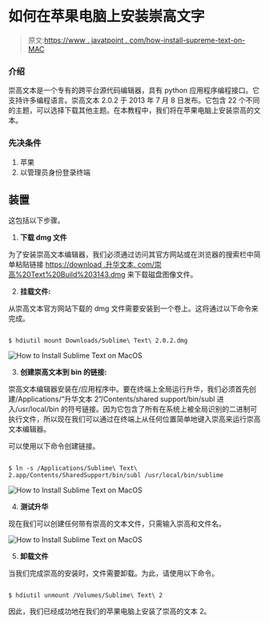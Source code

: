 # 如何在苹果电脑上安装崇高文字

> 原文:[https://www . javatpoint . com/how-install-supreme-text-on-MAC](https://www.javatpoint.com/how-to-install-sublime-text-on-mac)

### 介绍

崇高文本是一个专有的跨平台源代码编辑器，具有 python 应用程序编程接口。它支持许多编程语言。崇高文本 2.0.2 于 2013 年 7 月 8 日发布。它包含 22 个不同的主题，可以选择下载其他主题。在本教程中，我们将在苹果电脑上安装崇高的文本。

### 先决条件

1.  苹果
2.  以管理员身份登录终端

## 装置

这包括以下步骤。

1) **下载 dmg 文件**

为了安装崇高文本编辑器，我们必须通过访问其官方网站或在浏览器的搜索栏中简单粘贴链接 [https://download .升华文本. com/崇高%20Text%20Build%203143.dmg](https://download.sublimetext.com/Sublime%20Text%20Build%203143.dmg) 来下载磁盘图像文件。

2) **挂载文件:**

从崇高文本官方网站下载的 dmg 文件需要安装到一个卷上。这将通过以下命令来完成。

```

$ hdiutil mount Downloads/Sublime\ Text\ 2.0.2.dmg 

```

![How to Install Sublime Text on MacOS](../Images/47c681748dae05833ad9d55bedd6c4d3.png)

3) **创建崇高文本到 bin 的链接:**

崇高文本编辑器安装在/应用程序中。要在终端上全局运行升华，我们必须首先创建/Applications/“升华文本 2”/Contents/shared support/bin/subl 进入/usr/local/bin 的符号链接。因为它包含了所有在系统上被全局识别的二进制可执行文件，所以现在我们可以通过在终端上从任何位置简单地键入崇高来运行崇高文本编辑器。

可以使用以下命令创建链接。

```

$ ln -s /Applications/Sublime\ Text\ 2.app/Contents/SharedSupport/bin/subl /usr/local/bin/sublime

```

![How to Install Sublime Text on MacOS](../Images/defe1f607fde9ec420d4fff8f57b76c0.png)

4) **测试升华**

现在我们可以创建任何带有崇高的文本文件，只需输入崇高和文件名。

![How to Install Sublime Text on MacOS](../Images/67ac4fc102180dda718e186b87eec27a.png)

5) **卸载文件**

当我们完成崇高的安装时，文件需要卸载。为此，请使用以下命令。

```

$ hdiutil unmount /Volumes/Sublime\ Text\ 2

```

因此，我们已经成功地在我们的苹果电脑上安装了崇高的文本 2。